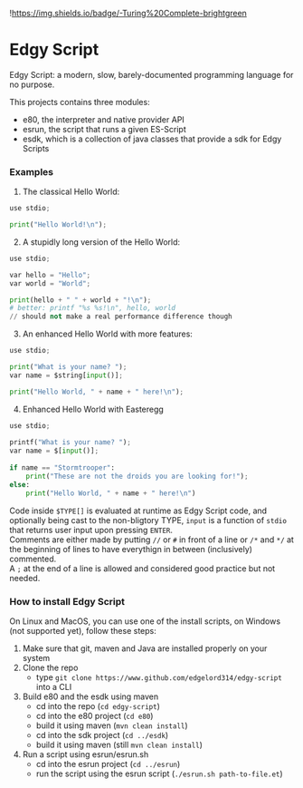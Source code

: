 !https://img.shields.io/badge/-Turing%20Complete-brightgreen

# Edgy Script

Edgy Script: a modern, slow, barely-documented programming language for no purpose.

This projects contains three modules:
- e80, the interpreter and native provider API
- esrun, the script that runs a given ES-Script
- esdk, which is a collection of java classes that provide a sdk for Edgy Scripts

### Examples
1. The classical Hello World:

 ```python
 use stdio;

 print("Hello World!\n");
 ```

2. A stupidly long version of the Hello World:

 ```python
 use stdio;
 
 var hello = "Hello";
 var world = "World";
 
 print(hello + " " + world + "!\n");
 # better: printf "%s %s!\n", hello, world
 // should not make a real performance difference though
 ```
 
3. An enhanced Hello World with more features:

 ```python
 use stdio;
 
 print("What is your name? ");
 var name = $string[input()];
 
 print("Hello World, " + name + " here!\n");
 ```

4. Enhanced Hello World with Easteregg

```python
use stdio;
 
printf("What is your name? ");
var name = $[input()];
 
if name == "Stormtrooper":
    print("These are not the droids you are looking for!");
else:
    print("Hello World, " + name + " here!\n")
```

Code inside `$TYPE[]` is evaluated at runtime as Edgy Script code, and optionally being cast to the non-bligtory TYPE, `input` is a function of `stdio` that returns user input upon pressing `ENTER`. <br>
Comments are either made by putting `//` or `#` in front of a line or `/*` and `*/` at the beginning of lines to have everythign in between (inclusively) commented. <br>
A `;` at the end of a line is allowed and considered good practice but not needed.

### How to install Edgy Script
On Linux and MacOS, you can use one of the install scripts, on Windows (not supported yet), follow these steps:

1. Make sure that git, maven and Java are installed properly on your system
2. Clone the repo
    - type `git clone https://www.github.com/edgelord314/edgy-script` into a CLI
3. Build e80 and the esdk using maven
    - cd into the repo (`cd edgy-script`)
    - cd into the e80 project (`cd e80`)
    - build it using maven (`mvn clean install`)
    - cd into the sdk project (`cd ../esdk`)
    - build it using maven (still `mvn clean install`)
4. Run a script using esrun/esrun.sh
    - cd into the esrun project (`cd ../esrun`)
    - run the script using the esrun script (`./esrun.sh path-to-file.et`)
